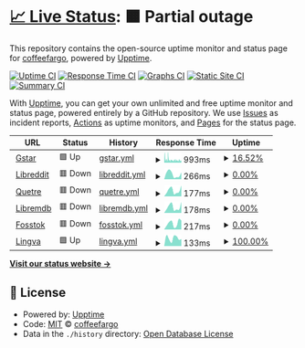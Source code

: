 # [📈 Live Status](https://demo.upptime.js.org): <!--live status--> **🟧 Partial outage**

This repository contains the open-source uptime monitor and status page for [coffeefargo](https://demo.upptime.js.org), powered by [Upptime](https://github.com/upptime/upptime).

[![Uptime CI](https://github.com/coffeefargo/sitestatus/workflows/Uptime%20CI/badge.svg)](https://github.com/coffeefargo/sitestatus/actions?query=workflow%3A%22Uptime+CI%22)
[![Response Time CI](https://github.com/coffeefargo/sitestatus/workflows/Response%20Time%20CI/badge.svg)](https://github.com/coffeefargo/sitestatus/actions?query=workflow%3A%22Response+Time+CI%22)
[![Graphs CI](https://github.com/coffeefargo/sitestatus/workflows/Graphs%20CI/badge.svg)](https://github.com/coffeefargo/sitestatus/actions?query=workflow%3A%22Graphs+CI%22)
[![Static Site CI](https://github.com/coffeefargo/sitestatus/workflows/Static%20Site%20CI/badge.svg)](https://github.com/coffeefargo/sitestatus/actions?query=workflow%3A%22Static+Site+CI%22)
[![Summary CI](https://github.com/coffeefargo/sitestatus/workflows/Summary%20CI/badge.svg)](https://github.com/coffeefargo/sitestatus/actions?query=workflow%3A%22Summary+CI%22)

With [Upptime](https://upptime.js.org), you can get your own unlimited and free uptime monitor and status page, powered entirely by a GitHub repository. We use [Issues](https://github.com/coffeefargo/sitestatus/issues) as incident reports, [Actions](https://github.com/coffeefargo/sitestatus/actions) as uptime monitors, and [Pages](https://demo.upptime.js.org) for the status page.

<!--start: status pages-->
<!-- This summary is generated by Upptime (https://github.com/upptime/upptime) -->
<!-- Do not edit this manually, your changes will be overwritten -->
<!-- prettier-ignore -->
| URL | Status | History | Response Time | Uptime |
| --- | ------ | ------- | ------------- | ------ |
| <img alt="" src="https://icons.duckduckgo.com/ip3/gstar.gq.ico" height="13"> [Gstar](https://gstar.gq) | 🟩 Up | [gstar.yml](https://github.com/coffeefargo/sitestatus/commits/HEAD/history/gstar.yml) | <details><summary><img alt="Response time graph" src="./graphs/gstar/response-time-week.png" height="20"> 993ms</summary><br><a href="https://coffeefargo.github.io/sitestatus/history/gstar"><img alt="Response time 693" src="https://img.shields.io/endpoint?url=https%3A%2F%2Fraw.githubusercontent.com%2Fcoffeefargo%2Fsitestatus%2FHEAD%2Fapi%2Fgstar%2Fresponse-time.json"></a><br><a href="https://coffeefargo.github.io/sitestatus/history/gstar"><img alt="24-hour response time 791" src="https://img.shields.io/endpoint?url=https%3A%2F%2Fraw.githubusercontent.com%2Fcoffeefargo%2Fsitestatus%2FHEAD%2Fapi%2Fgstar%2Fresponse-time-day.json"></a><br><a href="https://coffeefargo.github.io/sitestatus/history/gstar"><img alt="7-day response time 993" src="https://img.shields.io/endpoint?url=https%3A%2F%2Fraw.githubusercontent.com%2Fcoffeefargo%2Fsitestatus%2FHEAD%2Fapi%2Fgstar%2Fresponse-time-week.json"></a><br><a href="https://coffeefargo.github.io/sitestatus/history/gstar"><img alt="30-day response time 755" src="https://img.shields.io/endpoint?url=https%3A%2F%2Fraw.githubusercontent.com%2Fcoffeefargo%2Fsitestatus%2FHEAD%2Fapi%2Fgstar%2Fresponse-time-month.json"></a><br><a href="https://coffeefargo.github.io/sitestatus/history/gstar"><img alt="1-year response time 712" src="https://img.shields.io/endpoint?url=https%3A%2F%2Fraw.githubusercontent.com%2Fcoffeefargo%2Fsitestatus%2FHEAD%2Fapi%2Fgstar%2Fresponse-time-year.json"></a></details> | <details><summary><a href="https://coffeefargo.github.io/sitestatus/history/gstar">16.52%</a></summary><a href="https://coffeefargo.github.io/sitestatus/history/gstar"><img alt="All-time uptime 98.94%" src="https://img.shields.io/endpoint?url=https%3A%2F%2Fraw.githubusercontent.com%2Fcoffeefargo%2Fsitestatus%2FHEAD%2Fapi%2Fgstar%2Fuptime.json"></a><br><a href="https://coffeefargo.github.io/sitestatus/history/gstar"><img alt="24-hour uptime 2.55%" src="https://img.shields.io/endpoint?url=https%3A%2F%2Fraw.githubusercontent.com%2Fcoffeefargo%2Fsitestatus%2FHEAD%2Fapi%2Fgstar%2Fuptime-day.json"></a><br><a href="https://coffeefargo.github.io/sitestatus/history/gstar"><img alt="7-day uptime 16.52%" src="https://img.shields.io/endpoint?url=https%3A%2F%2Fraw.githubusercontent.com%2Fcoffeefargo%2Fsitestatus%2FHEAD%2Fapi%2Fgstar%2Fuptime-week.json"></a><br><a href="https://coffeefargo.github.io/sitestatus/history/gstar"><img alt="30-day uptime 80.79%" src="https://img.shields.io/endpoint?url=https%3A%2F%2Fraw.githubusercontent.com%2Fcoffeefargo%2Fsitestatus%2FHEAD%2Fapi%2Fgstar%2Fuptime-month.json"></a><br><a href="https://coffeefargo.github.io/sitestatus/history/gstar"><img alt="1-year uptime 98.39%" src="https://img.shields.io/endpoint?url=https%3A%2F%2Fraw.githubusercontent.com%2Fcoffeefargo%2Fsitestatus%2FHEAD%2Fapi%2Fgstar%2Fuptime-year.json"></a></details>
| <img alt="" src="https://icons.duckduckgo.com/ip3/libreddit0.herokuapp.com.ico" height="13"> [Libreddit](https://libreddit0.herokuapp.com) | 🟥 Down | [libreddit.yml](https://github.com/coffeefargo/sitestatus/commits/HEAD/history/libreddit.yml) | <details><summary><img alt="Response time graph" src="./graphs/libreddit/response-time-week.png" height="20"> 266ms</summary><br><a href="https://coffeefargo.github.io/sitestatus/history/libreddit"><img alt="Response time 424" src="https://img.shields.io/endpoint?url=https%3A%2F%2Fraw.githubusercontent.com%2Fcoffeefargo%2Fsitestatus%2FHEAD%2Fapi%2Flibreddit%2Fresponse-time.json"></a><br><a href="https://coffeefargo.github.io/sitestatus/history/libreddit"><img alt="24-hour response time 350" src="https://img.shields.io/endpoint?url=https%3A%2F%2Fraw.githubusercontent.com%2Fcoffeefargo%2Fsitestatus%2FHEAD%2Fapi%2Flibreddit%2Fresponse-time-day.json"></a><br><a href="https://coffeefargo.github.io/sitestatus/history/libreddit"><img alt="7-day response time 266" src="https://img.shields.io/endpoint?url=https%3A%2F%2Fraw.githubusercontent.com%2Fcoffeefargo%2Fsitestatus%2FHEAD%2Fapi%2Flibreddit%2Fresponse-time-week.json"></a><br><a href="https://coffeefargo.github.io/sitestatus/history/libreddit"><img alt="30-day response time 199" src="https://img.shields.io/endpoint?url=https%3A%2F%2Fraw.githubusercontent.com%2Fcoffeefargo%2Fsitestatus%2FHEAD%2Fapi%2Flibreddit%2Fresponse-time-month.json"></a><br><a href="https://coffeefargo.github.io/sitestatus/history/libreddit"><img alt="1-year response time 328" src="https://img.shields.io/endpoint?url=https%3A%2F%2Fraw.githubusercontent.com%2Fcoffeefargo%2Fsitestatus%2FHEAD%2Fapi%2Flibreddit%2Fresponse-time-year.json"></a></details> | <details><summary><a href="https://coffeefargo.github.io/sitestatus/history/libreddit">0.00%</a></summary><a href="https://coffeefargo.github.io/sitestatus/history/libreddit"><img alt="All-time uptime 5.93%" src="https://img.shields.io/endpoint?url=https%3A%2F%2Fraw.githubusercontent.com%2Fcoffeefargo%2Fsitestatus%2FHEAD%2Fapi%2Flibreddit%2Fuptime.json"></a><br><a href="https://coffeefargo.github.io/sitestatus/history/libreddit"><img alt="24-hour uptime 0.00%" src="https://img.shields.io/endpoint?url=https%3A%2F%2Fraw.githubusercontent.com%2Fcoffeefargo%2Fsitestatus%2FHEAD%2Fapi%2Flibreddit%2Fuptime-day.json"></a><br><a href="https://coffeefargo.github.io/sitestatus/history/libreddit"><img alt="7-day uptime 0.00%" src="https://img.shields.io/endpoint?url=https%3A%2F%2Fraw.githubusercontent.com%2Fcoffeefargo%2Fsitestatus%2FHEAD%2Fapi%2Flibreddit%2Fuptime-week.json"></a><br><a href="https://coffeefargo.github.io/sitestatus/history/libreddit"><img alt="30-day uptime 0.00%" src="https://img.shields.io/endpoint?url=https%3A%2F%2Fraw.githubusercontent.com%2Fcoffeefargo%2Fsitestatus%2FHEAD%2Fapi%2Flibreddit%2Fuptime-month.json"></a><br><a href="https://coffeefargo.github.io/sitestatus/history/libreddit"><img alt="1-year uptime 0.00%" src="https://img.shields.io/endpoint?url=https%3A%2F%2Fraw.githubusercontent.com%2Fcoffeefargo%2Fsitestatus%2FHEAD%2Fapi%2Flibreddit%2Fuptime-year.json"></a></details>
| <img alt="" src="https://icons.duckduckgo.com/ip3/quetre0.herokuapp.com.ico" height="13"> [Quetre](https://quetre0.herokuapp.com) | 🟥 Down | [quetre.yml](https://github.com/coffeefargo/sitestatus/commits/HEAD/history/quetre.yml) | <details><summary><img alt="Response time graph" src="./graphs/quetre/response-time-week.png" height="20"> 177ms</summary><br><a href="https://coffeefargo.github.io/sitestatus/history/quetre"><img alt="Response time 411" src="https://img.shields.io/endpoint?url=https%3A%2F%2Fraw.githubusercontent.com%2Fcoffeefargo%2Fsitestatus%2FHEAD%2Fapi%2Fquetre%2Fresponse-time.json"></a><br><a href="https://coffeefargo.github.io/sitestatus/history/quetre"><img alt="24-hour response time 328" src="https://img.shields.io/endpoint?url=https%3A%2F%2Fraw.githubusercontent.com%2Fcoffeefargo%2Fsitestatus%2FHEAD%2Fapi%2Fquetre%2Fresponse-time-day.json"></a><br><a href="https://coffeefargo.github.io/sitestatus/history/quetre"><img alt="7-day response time 177" src="https://img.shields.io/endpoint?url=https%3A%2F%2Fraw.githubusercontent.com%2Fcoffeefargo%2Fsitestatus%2FHEAD%2Fapi%2Fquetre%2Fresponse-time-week.json"></a><br><a href="https://coffeefargo.github.io/sitestatus/history/quetre"><img alt="30-day response time 185" src="https://img.shields.io/endpoint?url=https%3A%2F%2Fraw.githubusercontent.com%2Fcoffeefargo%2Fsitestatus%2FHEAD%2Fapi%2Fquetre%2Fresponse-time-month.json"></a><br><a href="https://coffeefargo.github.io/sitestatus/history/quetre"><img alt="1-year response time 343" src="https://img.shields.io/endpoint?url=https%3A%2F%2Fraw.githubusercontent.com%2Fcoffeefargo%2Fsitestatus%2FHEAD%2Fapi%2Fquetre%2Fresponse-time-year.json"></a></details> | <details><summary><a href="https://coffeefargo.github.io/sitestatus/history/quetre">0.00%</a></summary><a href="https://coffeefargo.github.io/sitestatus/history/quetre"><img alt="All-time uptime 5.93%" src="https://img.shields.io/endpoint?url=https%3A%2F%2Fraw.githubusercontent.com%2Fcoffeefargo%2Fsitestatus%2FHEAD%2Fapi%2Fquetre%2Fuptime.json"></a><br><a href="https://coffeefargo.github.io/sitestatus/history/quetre"><img alt="24-hour uptime 0.00%" src="https://img.shields.io/endpoint?url=https%3A%2F%2Fraw.githubusercontent.com%2Fcoffeefargo%2Fsitestatus%2FHEAD%2Fapi%2Fquetre%2Fuptime-day.json"></a><br><a href="https://coffeefargo.github.io/sitestatus/history/quetre"><img alt="7-day uptime 0.00%" src="https://img.shields.io/endpoint?url=https%3A%2F%2Fraw.githubusercontent.com%2Fcoffeefargo%2Fsitestatus%2FHEAD%2Fapi%2Fquetre%2Fuptime-week.json"></a><br><a href="https://coffeefargo.github.io/sitestatus/history/quetre"><img alt="30-day uptime 0.00%" src="https://img.shields.io/endpoint?url=https%3A%2F%2Fraw.githubusercontent.com%2Fcoffeefargo%2Fsitestatus%2FHEAD%2Fapi%2Fquetre%2Fuptime-month.json"></a><br><a href="https://coffeefargo.github.io/sitestatus/history/quetre"><img alt="1-year uptime 0.00%" src="https://img.shields.io/endpoint?url=https%3A%2F%2Fraw.githubusercontent.com%2Fcoffeefargo%2Fsitestatus%2FHEAD%2Fapi%2Fquetre%2Fuptime-year.json"></a></details>
| <img alt="" src="https://icons.duckduckgo.com/ip3/libremdb0.herokuapp.com.ico" height="13"> [Libremdb](https://libremdb0.herokuapp.com) | 🟥 Down | [libremdb.yml](https://github.com/coffeefargo/sitestatus/commits/HEAD/history/libremdb.yml) | <details><summary><img alt="Response time graph" src="./graphs/libremdb/response-time-week.png" height="20"> 178ms</summary><br><a href="https://coffeefargo.github.io/sitestatus/history/libremdb"><img alt="Response time 230" src="https://img.shields.io/endpoint?url=https%3A%2F%2Fraw.githubusercontent.com%2Fcoffeefargo%2Fsitestatus%2FHEAD%2Fapi%2Flibremdb%2Fresponse-time.json"></a><br><a href="https://coffeefargo.github.io/sitestatus/history/libremdb"><img alt="24-hour response time 329" src="https://img.shields.io/endpoint?url=https%3A%2F%2Fraw.githubusercontent.com%2Fcoffeefargo%2Fsitestatus%2FHEAD%2Fapi%2Flibremdb%2Fresponse-time-day.json"></a><br><a href="https://coffeefargo.github.io/sitestatus/history/libremdb"><img alt="7-day response time 178" src="https://img.shields.io/endpoint?url=https%3A%2F%2Fraw.githubusercontent.com%2Fcoffeefargo%2Fsitestatus%2FHEAD%2Fapi%2Flibremdb%2Fresponse-time-week.json"></a><br><a href="https://coffeefargo.github.io/sitestatus/history/libremdb"><img alt="30-day response time 207" src="https://img.shields.io/endpoint?url=https%3A%2F%2Fraw.githubusercontent.com%2Fcoffeefargo%2Fsitestatus%2FHEAD%2Fapi%2Flibremdb%2Fresponse-time-month.json"></a><br><a href="https://coffeefargo.github.io/sitestatus/history/libremdb"><img alt="1-year response time 191" src="https://img.shields.io/endpoint?url=https%3A%2F%2Fraw.githubusercontent.com%2Fcoffeefargo%2Fsitestatus%2FHEAD%2Fapi%2Flibremdb%2Fresponse-time-year.json"></a></details> | <details><summary><a href="https://coffeefargo.github.io/sitestatus/history/libremdb">0.00%</a></summary><a href="https://coffeefargo.github.io/sitestatus/history/libremdb"><img alt="All-time uptime 5.94%" src="https://img.shields.io/endpoint?url=https%3A%2F%2Fraw.githubusercontent.com%2Fcoffeefargo%2Fsitestatus%2FHEAD%2Fapi%2Flibremdb%2Fuptime.json"></a><br><a href="https://coffeefargo.github.io/sitestatus/history/libremdb"><img alt="24-hour uptime 0.00%" src="https://img.shields.io/endpoint?url=https%3A%2F%2Fraw.githubusercontent.com%2Fcoffeefargo%2Fsitestatus%2FHEAD%2Fapi%2Flibremdb%2Fuptime-day.json"></a><br><a href="https://coffeefargo.github.io/sitestatus/history/libremdb"><img alt="7-day uptime 0.00%" src="https://img.shields.io/endpoint?url=https%3A%2F%2Fraw.githubusercontent.com%2Fcoffeefargo%2Fsitestatus%2FHEAD%2Fapi%2Flibremdb%2Fuptime-week.json"></a><br><a href="https://coffeefargo.github.io/sitestatus/history/libremdb"><img alt="30-day uptime 0.00%" src="https://img.shields.io/endpoint?url=https%3A%2F%2Fraw.githubusercontent.com%2Fcoffeefargo%2Fsitestatus%2FHEAD%2Fapi%2Flibremdb%2Fuptime-month.json"></a><br><a href="https://coffeefargo.github.io/sitestatus/history/libremdb"><img alt="1-year uptime 0.00%" src="https://img.shields.io/endpoint?url=https%3A%2F%2Fraw.githubusercontent.com%2Fcoffeefargo%2Fsitestatus%2FHEAD%2Fapi%2Flibremdb%2Fuptime-year.json"></a></details>
| <img alt="" src="https://icons.duckduckgo.com/ip3/fosstok.herokuapp.com.ico" height="13"> [Fosstok](https://fosstok.herokuapp.com) | 🟥 Down | [fosstok.yml](https://github.com/coffeefargo/sitestatus/commits/HEAD/history/fosstok.yml) | <details><summary><img alt="Response time graph" src="./graphs/fosstok/response-time-week.png" height="20"> 217ms</summary><br><a href="https://coffeefargo.github.io/sitestatus/history/fosstok"><img alt="Response time 399" src="https://img.shields.io/endpoint?url=https%3A%2F%2Fraw.githubusercontent.com%2Fcoffeefargo%2Fsitestatus%2FHEAD%2Fapi%2Ffosstok%2Fresponse-time.json"></a><br><a href="https://coffeefargo.github.io/sitestatus/history/fosstok"><img alt="24-hour response time 310" src="https://img.shields.io/endpoint?url=https%3A%2F%2Fraw.githubusercontent.com%2Fcoffeefargo%2Fsitestatus%2FHEAD%2Fapi%2Ffosstok%2Fresponse-time-day.json"></a><br><a href="https://coffeefargo.github.io/sitestatus/history/fosstok"><img alt="7-day response time 217" src="https://img.shields.io/endpoint?url=https%3A%2F%2Fraw.githubusercontent.com%2Fcoffeefargo%2Fsitestatus%2FHEAD%2Fapi%2Ffosstok%2Fresponse-time-week.json"></a><br><a href="https://coffeefargo.github.io/sitestatus/history/fosstok"><img alt="30-day response time 215" src="https://img.shields.io/endpoint?url=https%3A%2F%2Fraw.githubusercontent.com%2Fcoffeefargo%2Fsitestatus%2FHEAD%2Fapi%2Ffosstok%2Fresponse-time-month.json"></a><br><a href="https://coffeefargo.github.io/sitestatus/history/fosstok"><img alt="1-year response time 329" src="https://img.shields.io/endpoint?url=https%3A%2F%2Fraw.githubusercontent.com%2Fcoffeefargo%2Fsitestatus%2FHEAD%2Fapi%2Ffosstok%2Fresponse-time-year.json"></a></details> | <details><summary><a href="https://coffeefargo.github.io/sitestatus/history/fosstok">0.00%</a></summary><a href="https://coffeefargo.github.io/sitestatus/history/fosstok"><img alt="All-time uptime 5.91%" src="https://img.shields.io/endpoint?url=https%3A%2F%2Fraw.githubusercontent.com%2Fcoffeefargo%2Fsitestatus%2FHEAD%2Fapi%2Ffosstok%2Fuptime.json"></a><br><a href="https://coffeefargo.github.io/sitestatus/history/fosstok"><img alt="24-hour uptime 0.00%" src="https://img.shields.io/endpoint?url=https%3A%2F%2Fraw.githubusercontent.com%2Fcoffeefargo%2Fsitestatus%2FHEAD%2Fapi%2Ffosstok%2Fuptime-day.json"></a><br><a href="https://coffeefargo.github.io/sitestatus/history/fosstok"><img alt="7-day uptime 0.00%" src="https://img.shields.io/endpoint?url=https%3A%2F%2Fraw.githubusercontent.com%2Fcoffeefargo%2Fsitestatus%2FHEAD%2Fapi%2Ffosstok%2Fuptime-week.json"></a><br><a href="https://coffeefargo.github.io/sitestatus/history/fosstok"><img alt="30-day uptime 0.00%" src="https://img.shields.io/endpoint?url=https%3A%2F%2Fraw.githubusercontent.com%2Fcoffeefargo%2Fsitestatus%2FHEAD%2Fapi%2Ffosstok%2Fuptime-month.json"></a><br><a href="https://coffeefargo.github.io/sitestatus/history/fosstok"><img alt="1-year uptime 0.00%" src="https://img.shields.io/endpoint?url=https%3A%2F%2Fraw.githubusercontent.com%2Fcoffeefargo%2Fsitestatus%2FHEAD%2Fapi%2Ffosstok%2Fuptime-year.json"></a></details>
| <img alt="" src="https://icons.duckduckgo.com/ip3/lingva-translate-steel.vercel.app.ico" height="13"> [Lingva](https://lingva-translate-steel.vercel.app) | 🟩 Up | [lingva.yml](https://github.com/coffeefargo/sitestatus/commits/HEAD/history/lingva.yml) | <details><summary><img alt="Response time graph" src="./graphs/lingva/response-time-week.png" height="20"> 133ms</summary><br><a href="https://coffeefargo.github.io/sitestatus/history/lingva"><img alt="Response time 161" src="https://img.shields.io/endpoint?url=https%3A%2F%2Fraw.githubusercontent.com%2Fcoffeefargo%2Fsitestatus%2FHEAD%2Fapi%2Flingva%2Fresponse-time.json"></a><br><a href="https://coffeefargo.github.io/sitestatus/history/lingva"><img alt="24-hour response time 120" src="https://img.shields.io/endpoint?url=https%3A%2F%2Fraw.githubusercontent.com%2Fcoffeefargo%2Fsitestatus%2FHEAD%2Fapi%2Flingva%2Fresponse-time-day.json"></a><br><a href="https://coffeefargo.github.io/sitestatus/history/lingva"><img alt="7-day response time 133" src="https://img.shields.io/endpoint?url=https%3A%2F%2Fraw.githubusercontent.com%2Fcoffeefargo%2Fsitestatus%2FHEAD%2Fapi%2Flingva%2Fresponse-time-week.json"></a><br><a href="https://coffeefargo.github.io/sitestatus/history/lingva"><img alt="30-day response time 207" src="https://img.shields.io/endpoint?url=https%3A%2F%2Fraw.githubusercontent.com%2Fcoffeefargo%2Fsitestatus%2FHEAD%2Fapi%2Flingva%2Fresponse-time-month.json"></a><br><a href="https://coffeefargo.github.io/sitestatus/history/lingva"><img alt="1-year response time 163" src="https://img.shields.io/endpoint?url=https%3A%2F%2Fraw.githubusercontent.com%2Fcoffeefargo%2Fsitestatus%2FHEAD%2Fapi%2Flingva%2Fresponse-time-year.json"></a></details> | <details><summary><a href="https://coffeefargo.github.io/sitestatus/history/lingva">100.00%</a></summary><a href="https://coffeefargo.github.io/sitestatus/history/lingva"><img alt="All-time uptime 100.00%" src="https://img.shields.io/endpoint?url=https%3A%2F%2Fraw.githubusercontent.com%2Fcoffeefargo%2Fsitestatus%2FHEAD%2Fapi%2Flingva%2Fuptime.json"></a><br><a href="https://coffeefargo.github.io/sitestatus/history/lingva"><img alt="24-hour uptime 100.00%" src="https://img.shields.io/endpoint?url=https%3A%2F%2Fraw.githubusercontent.com%2Fcoffeefargo%2Fsitestatus%2FHEAD%2Fapi%2Flingva%2Fuptime-day.json"></a><br><a href="https://coffeefargo.github.io/sitestatus/history/lingva"><img alt="7-day uptime 100.00%" src="https://img.shields.io/endpoint?url=https%3A%2F%2Fraw.githubusercontent.com%2Fcoffeefargo%2Fsitestatus%2FHEAD%2Fapi%2Flingva%2Fuptime-week.json"></a><br><a href="https://coffeefargo.github.io/sitestatus/history/lingva"><img alt="30-day uptime 100.00%" src="https://img.shields.io/endpoint?url=https%3A%2F%2Fraw.githubusercontent.com%2Fcoffeefargo%2Fsitestatus%2FHEAD%2Fapi%2Flingva%2Fuptime-month.json"></a><br><a href="https://coffeefargo.github.io/sitestatus/history/lingva"><img alt="1-year uptime 100.00%" src="https://img.shields.io/endpoint?url=https%3A%2F%2Fraw.githubusercontent.com%2Fcoffeefargo%2Fsitestatus%2FHEAD%2Fapi%2Flingva%2Fuptime-year.json"></a></details>

<!--end: status pages-->

[**Visit our status website →**](https://demo.upptime.js.org)

## 📄 License

- Powered by: [Upptime](https://github.com/upptime/upptime)
- Code: [MIT](./LICENSE) © [coffeefargo](https://demo.upptime.js.org)
- Data in the `./history` directory: [Open Database License](https://opendatacommons.org/licenses/odbl/1-0/)
